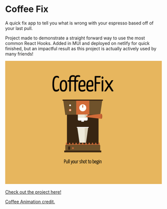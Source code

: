# Coffee Fix

A quick fix app to tell you what is wrong with your espresso based off of your last pull. 

Project made to demonstrate a straight forward way to use the most common React Hooks. Added in MUI and deployed on netlify for quick finished, but an impactful result as this project is actually actively used by many friends!

![alt text](src/images/design-fix.png)

[Check out the project here! ](https://coffee-fix.net)

[Coffee Animation credit. ](https://codingartistweb.com/2021/08/coffee-machine-css-animation/)
